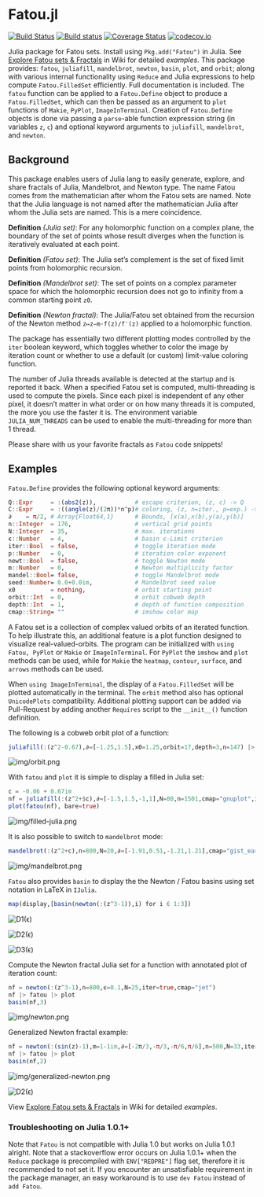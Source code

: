 # Fatou.jl

[![Build Status](https://travis-ci.org/chakravala/Fatou.jl.svg?branch=master)](https://travis-ci.org/chakravala/Fatou.jl) [![Build status](https://ci.appveyor.com/api/projects/status/mdathjmu7jg57u77?svg=true)](https://ci.appveyor.com/project/chakravala/fatou-jl) [![Coverage Status](https://coveralls.io/repos/github/chakravala/Fatou.jl/badge.svg?branch=master)](https://coveralls.io/github/chakravala/Fatou.jl?branch=master) [![codecov.io](http://codecov.io/github/chakravala/Fatou.jl/coverage.svg?branch=master)](http://codecov.io/github/chakravala/Fatou.jl?branch=master)

Julia package for Fatou sets. Install using `Pkg.add("Fatou")` in Julia. See [Explore Fatou sets & Fractals](https://crucialflow.com/Fatou.jl) in Wiki for detailed *examples*. This package provides: `fatou`, `juliafill`, `mandelbrot`, `newton`, `basin`, `plot`, and `orbit`; along with various internal functionality using `Reduce` and Julia expressions to help compute `Fatou.FilledSet` efficiently. Full documentation is included. The `fatou` function can be applied to a `Fatou.Define` object to produce a `Fatou.FilledSet`, which can then be passed as an argument to `plot` functions of `Makie`, `PyPlot`, `ImageInTerminal`. Creation of `Fatou.Define` objects is done via passing a `parse`-able function expression string (in variables `z`, `c`) and optional keyword arguments to `juliafill`, `mandelbrot`, and `newton`.

## Background

This package enables users of Julia lang to easily generate, explore, and share fractals of Julia, Mandelbrot, and Newton type. The name Fatou comes from the mathematician after whom the Fatou sets are named. Note that the Julia language is not named after the mathematician Julia after whom the Julia sets are named. This is a mere coincidence.

**Definition** *(Julia set)*: For any holomorphic function on a complex plane, the boundary of the set of points whose result diverges when the function is iteratively evaluated at each point.

**Definition** *(Fatou set)*: The Julia set’s complement is the set of fixed limit points from holomorphic recursion.

**Definition** *(Mandelbrot set)*: The set of points on a complex parameter space for which the holomorphic recursion does not go to infinity from a common starting point `z0`.

**Definition** *(Newton fractal)*: The Julia/Fatou set obtained from the recursion of the Newton method `z↦z−m⋅f(z)/f′(z)` applied to a holomorphic function.

The package has essentially two different plotting modes controlled by the `iter` boolean keyword, which toggles whether to color the image by iteration count or whether to use a default (or custom) limit-value coloring function.

The number of Julia threads available is detected at the startup and is reported it back. When a specified Fatou set is computed, multi-threading is used to compute the pixels.
Since each pixel is independent of any other pixel, it doesn’t matter in what order or on how many threads it is computed, the more you use the faster it is.
The environment variable `JULIA_NUM_THREADS` can be used to enable the multi-threading for more than 1 thread.

Please share with us your favorite fractals as `Fatou` code snippets!

## Examples

`Fatou.Define` provides the following optional keyword arguments:

```Julia
Q::Expr 	= :(abs2(z)),           # escape criterion, (z, c) -> Q
C::Expr 	= :((angle(z)/(2π))*n^p)# coloring, (z, n=iter., p=exp.) -> C
∂    = π/2, # Array{Float64,1}      # Bounds, [x(a),x(b),y(a),y(b)]
n::Integer  = 176,                  # vertical grid points
N::Integer  = 35,                   # max. iterations
ϵ::Number   = 4,                    # basin ϵ-Limit criterion
iter::Bool  = false,                # toggle iteration mode
p::Number   = 0,                    # iteration color exponent
newt::Bool  = false,                # toggle Newton mode
m::Number   = 0,                    # Newton multiplicity factor
mandel::Bool= false,                # toggle Mandelbrot mode
seed::Number= 0.0+0.0im,            # Mandelbrot seed value
x0          = nothing,              # orbit starting point
orbit::Int  = 0,                    # orbit cobweb depth
depth::Int  = 1,                    # depth of function composition
cmap::String= ""                    # imshow color map
```

A Fatou set is a collection of complex valued orbits of an iterated function. To help illustrate this, an additional feature is a plot function designed to visualize real-valued-orbits.
The program can be initialized with `using Fatou, PyPlot` or `Makie` or `ImageInTerminal`.
For `PyPlot` the `imshow` and `plot` methods can be used, while for `Makie` the `heatmap`, `contour`, `surface`, and `arrows` methods can be used.

When `using ImageInTerminal`, the display of a `Fatou.FilledSet` will be plotted automatically in the terminal.
The `orbit` method also has optional `UnicodePlots` compatibility.
Additional plotting support can be added via Pull-Request by adding another `Requires` script to the `__init__()` function definition.

The following is a cobweb orbit plot of a function:

```Julia
juliafill(:(z^2-0.67),∂=[-1.25,1.5],x0=1.25,orbit=17,depth=3,n=147) |> orbit
```

![img/orbit.png](img/orbit.png)

With `fatou` and `plot` it is simple to display a filled in Julia set:

```Julia
c = -0.06 + 0.67im
nf = juliafill(:(z^2+$c),∂=[-1.5,1.5,-1,1],N=80,n=1501,cmap="gnuplot",iter=true)
plot(fatou(nf), bare=true)
```

![img/filled-julia.png](img/filled-julia.png)

It is also possible to switch to `mandelbrot` mode:

```Julia
mandelbrot(:(z^2+c),n=800,N=20,∂=[-1.91,0.51,-1.21,1.21],cmap="gist_earth") |> fatou |> plot
```

![img/mandelbrot.png](img/mandelbrot.png)

`Fatou` also provides `basin` to display the the Newton / Fatou basins using set notation in LaTeX in `IJulia`.

```Julia
map(display,[basin(newton(:(z^3-1)),i) for i ∈ 1:3])
```

![D1(ϵ)](http://latex.codecogs.com/svg.latex?D_1(\epsilon)%20=%20\left\\{z\in\mathbb{C}:\left|\\,z%20-%20\frac{z^{3}%20-%201}{3%20z^{2}}%20-%20r_i\\,\right|%3C\epsilon,\\,\forall%20r_i(\\,f(r_i)=0%20)\right\\})

![D2(ϵ)](http://latex.codecogs.com/svg.latex?D_2(\epsilon)%20=%20\left\\{z\in\mathbb{C}:\left|\\,z%20-%20\frac{\left(z%20-%20\frac{z^{3}%20-%201}{3%20z^{2}}\right)^{3}%20-%201}{3%20\left(z%20-%20\frac{z^{3}%20-%201}{3%20z^{2}}\right)^{2}}%20-%20\frac{z^{3}%20-%201}{3%20z^{2}}%20-%20r_i\\,\right|%3C\epsilon,\\,\forall%20r_i(\\,f(r_i)=0%20)\right\\})

![D3(ϵ)](http://latex.codecogs.com/svg.latex?D_3(\epsilon)%20=%20\left\\{z\in\mathbb{C}:\left|\\,z%20-%20\frac{\left(z%20-%20\frac{\left(z%20-%20\frac{z^{3}%20-%201}{3%20z^{2}}\right)^{3}%20-%201}{3%20\left(z%20-%20\frac{z^{3}%20-%201}{3%20z^{2}}\right)^{2}}%20-%20\frac{z^{3}%20-%201}{3%20z^{2}}\right)^{3}%20-%201}{3%20\left(z%20-%20\frac{\left(z%20-%20\frac{z^{3}%20-%201}{3%20z^{2}}\right)^{3}%20-%201}{3%20\left(z%20-%20\frac{z^{3}%20-%201}{3%20z^{2}}\right)^{2}}%20-%20\frac{z^{3}%20-%201}{3%20z^{2}}\right)^{2}}%20-%20\frac{\left(z%20-%20\frac{z^{3}%20-%201}{3%20z^{2}}\right)^{3}%20-%201}{3%20\left(z%20-%20\frac{z^{3}%20-%201}{3%20z^{2}}\right)^{2}}%20-%20\frac{z^{3}%20-%201}{3%20z^{2}}%20-%20r_i\\,\right|%3C\epsilon,\\,\forall%20r_i(\\,f(r_i)=0%20)\right\\})

Compute the Newton fractal Julia set for a function with annotated plot of iteration count:

```Julia
nf = newton(:(z^3-1),n=800,ϵ=0.1,N=25,iter=true,cmap="jet")
nf |> fatou |> plot
basin(nf,3)
```

![img/newton.png](img/newton.png)

Generalized Newton fractal example:

```Julia
nf = newton(:(sin(z)-1),m=1-1im,∂=[-2π/3,-π/3,-π/6,π/6],n=500,N=33,iter=true,ϵ=0.05,cmap="cubehelix")
nf |> fatou |> plot
basin(nf,2)
```

![img/generalized-newton.png](img/generalized-newton.png)

![D2(ϵ)](http://latex.codecogs.com/svg.latex?D_2(\epsilon)%20=%20\left\\{z\in\mathbb{C}:\left|\\,z%20-%20\frac{1}{\cos{\left%20(z%20\right%20)}}%20\left(1%20+%20i\right)%20\left(\sin{\left%20(z%20\right%20)}%20-%201\right)%20-%20\frac{\left(1%20+%20i\right)%20\left(\sin{\left%20(z%20-%20\frac{1}{\cos{\left%20(z%20\right%20)}}%20\left(1%20+%20i\right)%20\left(\sin{\left%20(z%20\right%20)}%20-%201\right)%20\right%20)}%20-%201\right)}{\cos{\left%20(z%20-%20\frac{1}{\cos{\left%20(z%20\right%20)}}%20\left(1%20+%20i\right)%20\left(\sin{\left%20(z%20\right%20)}%20-%201\right)%20\right%20)}}%20-%20r_i\\,\right|%3C\epsilon,\\,\forall%20r_i(\\,f(r_i)=0%20)\right\\})

View [Explore Fatou sets & Fractals](https://crucialflow.com/Fatou.jl) in Wiki for detailed *examples*.

### Troubleshooting on Julia 1.0.1+

Note that `Fatou` is not compatible with Julia 1.0 but works on Julia 1.0.1 alright. Note that a stackoverflow error occurs on Julia 1.0.1+ when the `Reduce` package is precompiled with `ENV["REDPRE"]` flag set, therefore it is recommended to not set it.
If you encounter an unsatisfiable requirement in the package manager, an easy workaround is to use `dev Fatou` instead of `add Fatou`.
